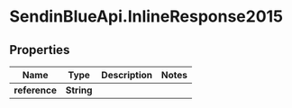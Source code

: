 # SendinBlueApi.InlineResponse2015

## Properties
Name | Type | Description | Notes
------------ | ------------- | ------------- | -------------
**reference** | **String** |  | 


